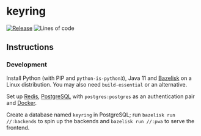 # keyring

[![Release](https://github.com/dubov94/keyring/actions/workflows/release.yml/badge.svg)](https://github.com/dubov94/keyring/actions/workflows/release.yml)
![Lines of code](https://img.shields.io/tokei/lines/github/dubov94/keyring)<!-- https://github.com/XAMPPRocky/tokei#supported-languages -->

## Instructions

### Development

Install Python (with PIP and `python-is-python3`), Java 11 and
[Bazelisk](https://docs.bazel.build/versions/master/install-bazelisk.html) on a
Linux distribution. You may also need `build-essential` or an alternative.

Set up [Redis](https://redis.io/), [PostgreSQL](https://www.postgresql.org/) with
`postgres:postgres` as an authentication pair and [Docker](https://www.docker.com/).

Create a database named `keyring` in PostgreSQL; run `bazelisk run //:backends` to
spin up the backends and `bazelisk run //:pwa` to serve the frontend.
